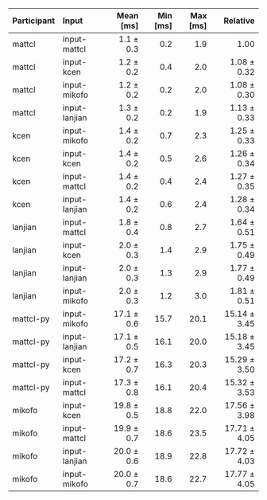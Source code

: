 | Participant | Input | Mean [ms] | Min [ms] | Max [ms] | Relative |
|:---|:---|---:|---:|---:|---:|
| mattcl | input-mattcl | 1.1 ± 0.3 | 0.2 | 1.9 | 1.00 |
| mattcl | input-kcen | 1.2 ± 0.2 | 0.4 | 2.0 | 1.08 ± 0.32 |
| mattcl | input-mikofo | 1.2 ± 0.2 | 0.2 | 2.0 | 1.08 ± 0.30 |
| mattcl | input-lanjian | 1.3 ± 0.2 | 0.2 | 1.9 | 1.13 ± 0.33 |
| kcen | input-mikofo | 1.4 ± 0.2 | 0.7 | 2.3 | 1.25 ± 0.33 |
| kcen | input-kcen | 1.4 ± 0.2 | 0.5 | 2.6 | 1.26 ± 0.34 |
| kcen | input-mattcl | 1.4 ± 0.2 | 0.4 | 2.4 | 1.27 ± 0.35 |
| kcen | input-lanjian | 1.4 ± 0.2 | 0.6 | 2.4 | 1.28 ± 0.34 |
| lanjian | input-mattcl | 1.8 ± 0.4 | 0.8 | 2.7 | 1.64 ± 0.51 |
| lanjian | input-kcen | 2.0 ± 0.3 | 1.4 | 2.9 | 1.75 ± 0.49 |
| lanjian | input-lanjian | 2.0 ± 0.3 | 1.3 | 2.9 | 1.77 ± 0.49 |
| lanjian | input-mikofo | 2.0 ± 0.3 | 1.2 | 3.0 | 1.81 ± 0.51 |
| mattcl-py | input-mikofo | 17.1 ± 0.6 | 15.7 | 20.1 | 15.14 ± 3.45 |
| mattcl-py | input-lanjian | 17.1 ± 0.5 | 16.1 | 20.0 | 15.18 ± 3.45 |
| mattcl-py | input-kcen | 17.2 ± 0.7 | 16.3 | 20.3 | 15.29 ± 3.50 |
| mattcl-py | input-mattcl | 17.3 ± 0.8 | 16.1 | 20.4 | 15.32 ± 3.53 |
| mikofo | input-kcen | 19.8 ± 0.5 | 18.8 | 22.0 | 17.56 ± 3.98 |
| mikofo | input-mattcl | 19.9 ± 0.7 | 18.6 | 23.5 | 17.71 ± 4.05 |
| mikofo | input-lanjian | 20.0 ± 0.6 | 18.9 | 22.8 | 17.72 ± 4.03 |
| mikofo | input-mikofo | 20.0 ± 0.7 | 18.6 | 22.7 | 17.77 ± 4.05 |
